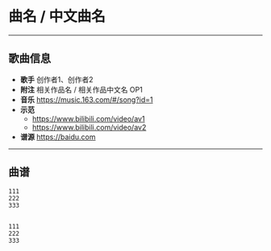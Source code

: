# 曲名 / 中文曲名

---

## 歌曲信息

- **歌手** 创作者1、创作者2
- **附注** 相关作品名 / 相关作品中文名 OP1
- **音乐** https://music.163.com/#/song?id=1
- **示范** 
  - https://www.bilibili.com/video/av1
  - https://www.bilibili.com/video/av2
- **谱源** https://baidu.com

---

## 曲谱

```
111
222
333


111
222
333
```

